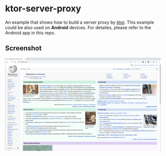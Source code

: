 # ktor-server-proxy

An example that shows how to build a server proxy by [ktor](https://ktor.io/). This example could be also used on **Android** devices. For detailes, please refer to the Android app in this repo.

## Screenshot

![](screenshot.png)
